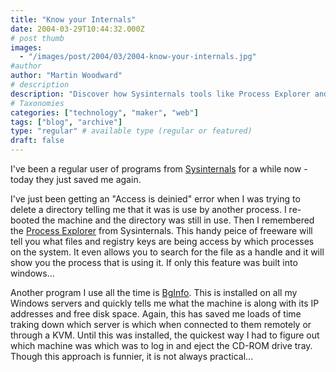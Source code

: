 ```yaml
---
title: "Know your Internals"
date: 2004-03-29T10:44:32.000Z
# post thumb
images:
  - "/images/post/2004/03/2004-know-your-internals.jpg"
#author
author: "Martin Woodward"
# description
description: "Discover how Sysinternals tools like Process Explorer and BgInfo can simplify troubleshooting and server management for enhanced efficiency."
# Taxonomies
categories: ["technology", "maker", "web"]
tags: ["blog", "archive"]
type: "regular" # available type (regular or featured)
draft: false
---
```


I've been a regular user of programs from [Sysinternals](http://www.sysinternals.com/ntw2k/utilities.shtml) for a while now - today they just saved me again.

I've just been getting an "Access is deinied" error when I was trying to delete a directory telling me that it was is use by another process. I re-booted the machine and the directory was still in use. Then I remembered the [Process Explorer](http://www.sysinternals.com/ntw2k/freeware/procexp.shtml) from Sysinternals. This handy peice of freeware will tell you what files and registry keys are being access by which processes on the system. It even allows you to search for the file as a handle and it will show you the process that is using it. If only this feature was built into windows...

Another program I use all the time is [BgInfo](http://www.sysinternals.com/ntw2k/freeware/bginfo.shtml). This is installed on all my Windows servers and quickly tells me what the machine is along with its IP addresses and free disk space. Again, this has saved me loads of time traking down which server is which when connected to them remotely or through a KVM. Until this was installed, the quickest way I had to figure out which machine was which was to log in and eject the CD-ROM drive tray. Though this approach is funnier, it is not always practical...
